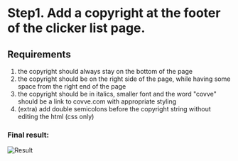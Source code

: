 # Step1. Add a copyright at the footer of the clicker list page.

## Requirements
1. the copyright should always stay on the bottom of the page
2. the copyright should be on the right side of the page, while having some space from the right end of the page
3. the copyright should be in italics, smaller font and the word "covve" should be a link to covve.com with appropriate styling
4. (extra) add double semicolons before the copyright string without editing the html (css only)

### Final result:
![Result](https://www.dropbox.com/s/i7xg7se0y5ym3xh/Screenshot%202016-11-20%2021.18.48.png?dl=0)